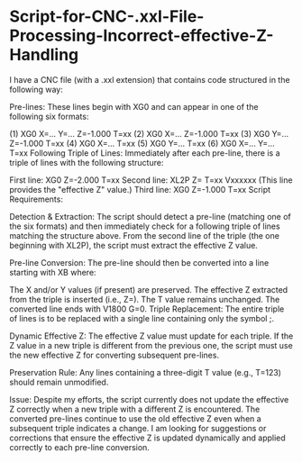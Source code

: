 # Script-for-CNC-.xxl-File-Processing-Incorrect-effective-Z-Handling

I have a CNC file (with a .xxl extension) that contains code structured in the following way:

Pre-lines:
These lines begin with XG0 and can appear in one of the following six formats:

(1) XG0 X=... Y=... Z=-1.000 T=xx
(2) XG0 X=... Z=-1.000 T=xx
(3) XG0 Y=... Z=-1.000 T=xx
(4) XG0 X=... T=xx
(5) XG0 Y=... T=xx
(6) XG0 X=... Y=... T=xx
Following Triple of Lines:
Immediately after each pre-line, there is a triple of lines with the following structure:

First line: XG0 Z=-2.000 T=xx
Second line: XL2P Z=<positive number> T=xx Vxxxxxx
(This line provides the "effective Z" value.)
Third line: XG0 Z=-1.000 T=xx
Script Requirements:

Detection & Extraction:
The script should detect a pre-line (matching one of the six formats) and then immediately check for a following triple of lines matching the structure above.
From the second line of the triple (the one beginning with XL2P), the script must extract the effective Z value.

Pre-line Conversion:
The pre-line should then be converted into a line starting with XB where:

The X and/or Y values (if present) are preserved.
The effective Z extracted from the triple is inserted (i.e., Z=<effective Z>).
The T value remains unchanged.
The converted line ends with V1800 G=0.
Triple Replacement:
The entire triple of lines is to be replaced with a single line containing only the symbol ;.

Dynamic Effective Z:
The effective Z value must update for each triple. If the Z value in a new triple is different from the previous one, the script must use the new effective Z for converting subsequent pre-lines.

Preservation Rule:
Any lines containing a three-digit T value (e.g., T=123) should remain unmodified.

Issue:
Despite my efforts, the script currently does not update the effective Z correctly when a new triple with a different Z is encountered. The converted pre-lines continue to use the old effective Z even when a subsequent triple indicates a change. I am looking for suggestions or corrections that ensure the effective Z is updated dynamically and applied correctly to each pre-line conversion.

